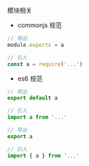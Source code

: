模块相关

* commonjs 规范

```js
// 导出
module.exports = a

// 引人
const a = require('...')
```

* es6 规范

```js
// 导出
export default a

// 引人
import a from '...'

// 导出
export a

// 引人
import { a } from '...'
```